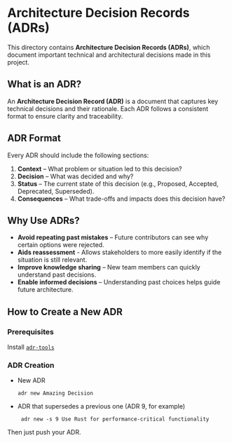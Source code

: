 # Architecture Decision Records (ADRs)

This directory contains **Architecture Decision Records (ADRs)**, which document important technical and architectural decisions made in this project.

## What is an ADR?

An **Architecture Decision Record (ADR)** is a document that captures key technical decisions and their rationale. Each ADR follows a consistent format to ensure clarity and traceability.

## ADR Format

Every ADR should include the following sections:

1. **Context** – What problem or situation led to this decision?
2. **Decision** – What was decided and why?
3. **Status** – The current state of this decision (e.g., Proposed, Accepted, Deprecated, Superseded).
4. **Consequences** – What trade-offs and impacts does this decision have?

## Why Use ADRs?

- **Avoid repeating past mistakes** – Future contributors can see why certain options were rejected.
- **Aids reassessment** - Allows stakeholders to more easily identify if the situation is still relevant.
- **Improve knowledge sharing** – New team members can quickly understand past decisions.
- **Enable informed decisions** – Understanding past choices helps guide future architecture.

## How to Create a New ADR

### Prerequisites

Install [`adr-tools`](https://github.com/npryce/adr-tools/blob/master/INSTALL.md)

### ADR Creation
- New ADR 
  ```shell
  adr new Amazing Decision
  ```
- ADR that supersedes a previous one (ADR 9, for example)
  ```shell
   adr new -s 9 Use Rust for performance-critical functionality
  ```
  
Then just push your ADR.
